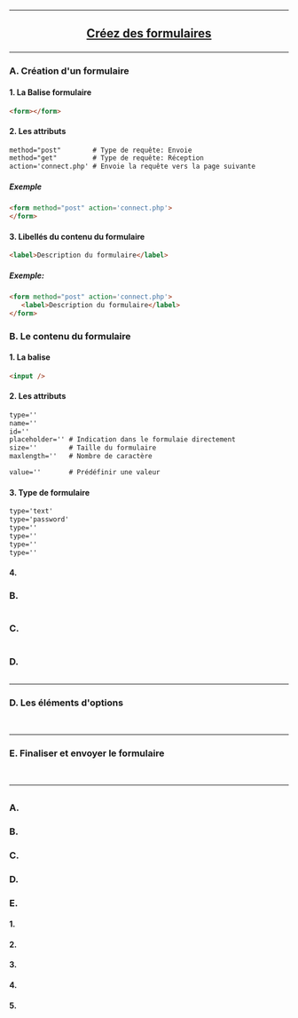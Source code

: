 ---------------------------------------------------------------------------------------------------------------------------------------------------------------
## <p align='center'> [Créez des formulaires](https://openclassrooms.com/fr/courses/1603881-apprenez-a-creer-votre-site-web-avec-html5-et-css3/1607171-creez-des-formulaires)</p>

---------------------------------------------------------------------------------------------------------------------------------------------------------------
### A. Création d'un formulaire 

#### 1. La Balise formulaire
```html
<form></form>
```

#### 2. Les attributs
```html
method="post"        # Type de requête: Envoie
method="get"         # Type de requête: Réception 
action='connect.php' # Envoie la requête vers la page suivante
```
##### Exemple
```html
<form method="post" action='connect.php'> 
</form>
```

#### 3. Libellés du contenu du formulaire
```html
<label>Description du formulaire</label>
```

##### Exemple:
```html
<form method="post" action='connect.php'> 
   <label>Description du formulaire</label>
</form>
```

### B. Le contenu du formulaire
#### 1. La balise
```html
<input />
```
#### 2. Les attributs
```html
type=''
name=''
id=''
placeholder='' # Indication dans le formulaie directement
size=''        # Taille du formulaire
maxlength=''   # Nombre de caractère

value=''       # Prédéfinir une valeur
```

#### 3. Type de formulaire
```html
type='text'
type='password'
type=''
type=''
type=''
type=''
```


#### 4. 



### B. 
```
```
### C. 
```
```
### D. 
```
```



---------------------------------------------------------------------------------------------------------------------------------------------------------------
### D. Les éléments d'options


<br />

---------------------------------------------------------------------------------------------------------------------------------------------------------------
### E. Finaliser et envoyer le formulaire

<br />

---------------------------------------------------------------------------------------------------------------------------------------------------------------
## <p align='center'> []()</p>

### A.
### B.
### C.
### D.
### E.


#### 1.
#### 2.
#### 3.
#### 4.
#### 5.

```
```
